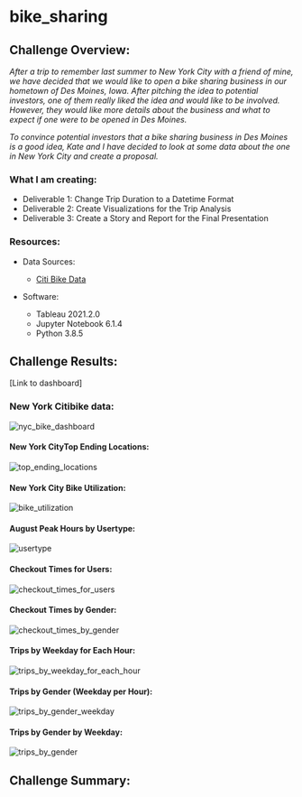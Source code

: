 # bike_sharing

## Challenge Overview:
*After a trip to remember last summer to New York City with a friend of mine, we have decided that we would like to open a bike sharing business in our hometown of Des Moines, Iowa.  After pitching the idea to potential investors, one of them really liked the idea and would like to be involved.  However, they would like more details about the business and what to expect if one were to be opened in Des Moines.*

*To convince potential investors that a bike sharing business in Des Moines is a good idea, Kate and I have decided  to look at some data about the one in New York City and create a proposal.*

### What I am creating:
   - Deliverable 1: Change Trip Duration to a Datetime Format
   - Deliverable 2: Create Visualizations for the Trip Analysis
   - Deliverable 3: Create a Story and Report for the Final Presentation
 
### Resources:
- Data Sources:
  - [Citi Bike Data](https://www.citibikenyc.com/system-data)

- Software:
  - Tableau 2021.2.0
  - Jupyter Notebook 6.1.4
  - Python 3.8.5

## Challenge Results:
[Link to dashboard] 

### New York Citibike data:
![nyc_bike_dashboard](https://user-images.githubusercontent.com/36451701/126410765-7db4b377-a8ea-4c02-b2ac-96ce675d3ed5.png)


#### New York CityTop Ending Locations:
![top_ending_locations](https://user-images.githubusercontent.com/36451701/126410552-64d31648-1d8e-4115-8302-a17532bb0ca2.png)


#### New York City Bike Utilization:
![bike_utilization](https://user-images.githubusercontent.com/36451701/126410431-e8e31ca3-e0c3-46aa-884b-466922f37594.png)


#### August Peak Hours by Usertype:
![usertype](https://user-images.githubusercontent.com/36451701/126411082-a314553d-b542-430f-9a3f-2ce89c3e1c49.png)


#### Checkout Times for Users:
![checkout_times_for_users](https://user-images.githubusercontent.com/36451701/126411301-2ae2037b-feec-49da-93fb-67c3986b7d84.png)


#### Checkout Times by Gender:
![checkout_times_by_gender](https://user-images.githubusercontent.com/36451701/126411433-94816855-7e57-4d32-936b-1b0e5278924f.png)


#### Trips by Weekday for Each Hour:
![trips_by_weekday_for_each_hour](https://user-images.githubusercontent.com/36451701/126411774-0338e7f8-bbae-4cdc-965e-cf0e25131954.png)


#### Trips by Gender (Weekday per Hour):
![trips_by_gender_weekday](https://user-images.githubusercontent.com/36451701/126411920-483b9cc6-b635-4329-be4a-4a9cdf4897b4.png)


#### Trips by Gender by Weekday:
![trips_by_gender](https://user-images.githubusercontent.com/36451701/126412229-7ab69d14-61e0-45df-99de-df0b7ab52a03.png)







## Challenge Summary:
